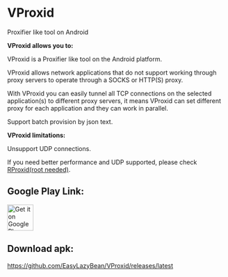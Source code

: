 # VProxid
Proxifier like tool on Android

<b>VProxid allows you to:</b>

VProxid is a Proxifier like tool on the Android platform.

VProxid allows network applications that do not support working through proxy servers to operate through a SOCKS or HTTP(S) proxy.

With VProxid you can easily tunnel all TCP connections on the selected application(s) to different proxy servers, it means VProxid can set different proxy for each application and they can work in parallel.

Support batch provision by json text.

<b>VProxid limitations:</b>

Unsupport UDP connections.

If you need better performance and UDP supported,  please check <a href="https://play.google.com/store/apps/details?id=com.lazybean.vpnperapp">RProxid(root needed)</a>.

## Google Play Link:

<a href="https://play.google.com/store/apps/details?id=com.lazybean.vpnperapp"><img alt="Get it on Google Play" src="https://play.google.com/intl/en_us/badges/images/generic/en-play-badge.png" height=60px /></a>


## Download apk:

https://github.com/EasyLazyBean/VProxid/releases/latest
